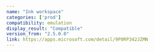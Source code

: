 ```yaml
---
name: "Ink workspace"
categories: ['prod']
compatibility: emulation
display_result: "Compatible"
version_from: "2.5.0.0"
link: https://apps.microsoft.com/detail/9P0RP342JZMN
---
```

